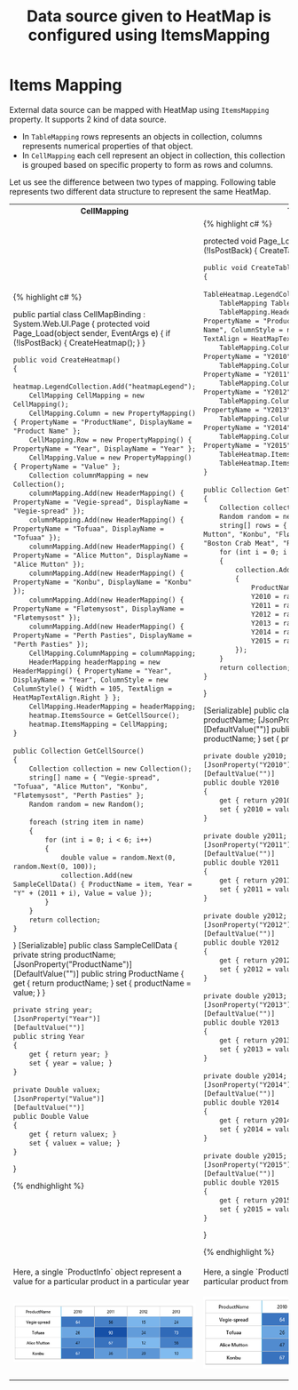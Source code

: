 ﻿---
layout: post
title: Data source given to HeatMap is configured using ItemsMapping
description: How to populate data for heatmap?
platform: aspnet
control: HeatMap
documentation: ug
---
# Items Mapping

External data source can be mapped with HeatMap using `ItemsMapping` property. It supports 2 kind of data source.

* In `TableMapping` rows represents an objects in collection, columns represents numerical properties of that object.
* In `CellMapping` each cell represent an object in collection, this collection is grouped based on specific property to form as rows and columns.

Let us see the difference between two types of mapping. Following table represents two different data structure to represent the same HeatMap.

<table>
<tr>
 <th>CellMapping</th>
<th>TableMapping</th>
</tr>
<tr>
<td>
      
{% highlight c# %}

public partial class CellMapBinding : System.Web.UI.Page
{
    protected void Page_Load(object sender, EventArgs e)
    {
        if (!IsPostBack)
        {
            CreateHeatmap();
        }
    }

    public void CreateHeatmap()
    {
        heatmap.LegendCollection.Add("heatmapLegend");
        CellMapping CellMapping = new CellMapping();
        CellMapping.Column = new PropertyMapping() { PropertyName = "ProductName", DisplayName = "Product Name" };
        CellMapping.Row = new PropertyMapping() { PropertyName = "Year", DisplayName = "Year" };
        CellMapping.Value = new PropertyMapping() { PropertyName = "Value" };
        Collection columnMapping = new Collection();
        columnMapping.Add(new HeaderMapping() { PropertyName = "Vegie-spread", DisplayName = "Vegie-spread" });
        columnMapping.Add(new HeaderMapping() { PropertyName = "Tofuaa", DisplayName = "Tofuaa" });
        columnMapping.Add(new HeaderMapping() { PropertyName = "Alice Mutton", DisplayName = "Alice Mutton" });
        columnMapping.Add(new HeaderMapping() { PropertyName = "Konbu", DisplayName = "Konbu" });
        columnMapping.Add(new HeaderMapping() { PropertyName = "Fløtemysost", DisplayName = "Fløtemysost" });
        columnMapping.Add(new HeaderMapping() { PropertyName = "Perth Pasties", DisplayName = "Perth Pasties" });
        CellMapping.ColumnMapping = columnMapping;
        HeaderMapping headerMapping = new HeaderMapping() { PropertyName = "Year", DisplayName = "Year", ColumnStyle = new ColumnStyle() { Width = 105, TextAlign = HeatMapTextAlign.Right } };
        CellMapping.HeaderMapping = headerMapping;
        heatmap.ItemsSource = GetCellSource();
        heatmap.ItemsMapping = CellMapping;
    }

    public Collection GetCellSource()
    {
        Collection collection = new Collection();
        string[] name = { "Vegie-spread", "Tofuaa", "Alice Mutton", "Konbu", "Fløtemysost", "Perth Pasties" };
        Random random = new Random();

        foreach (string item in name)
        {
            for (int i = 0; i < 6; i++)
            {
                double value = random.Next(0, random.Next(0, 100));
                collection.Add(new SampleCellData() { ProductName = item, Year = "Y" + (2011 + i), Value = value });
            }
        }
        return collection;
    }
}
[Serializable]
public class SampleCellData
{
    private string productName;
    [JsonProperty("ProductName")]
    [DefaultValue("")]
    public string ProductName
    {
        get { return productName; }
        set { productName = value; }
    }

    private string year;
    [JsonProperty("Year")]
    [DefaultValue("")]
    public string Year
    {
        get { return year; }
        set { year = value; }
    }

    private Double valuex;
    [JsonProperty("Value")]
    [DefaultValue("")]
    public Double Value
    {
        get { return valuex; }
        set { valuex = value; }
    }
}

{% endhighlight %}
</td>
<td>
{% highlight c# %}

protected void Page_Load(object sender, EventArgs e)
{
    if (!IsPostBack)
    {
        CreateTableHeatmap();
    }
    
    public void CreateTableHeatmap()
    {
        TableHeatmap.LegendCollection.Add("TableHeatmapLegend");
        TableMapping TableMapping = new TableMapping();
        TableMapping.HeaderMapping = new HeaderMapping() { PropertyName = "ProductName", DisplayName = "Product Name", ColumnStyle = new ColumnStyle() { Width = 140, TextAlign = HeatMapTextAlign.Right } };
        TableMapping.ColumnMapping.Add(new HeaderMapping() { PropertyName = "Y2010", DisplayName = "Y2010" });
        TableMapping.ColumnMapping.Add(new HeaderMapping() { PropertyName = "Y2011", DisplayName = "Y2011" });
        TableMapping.ColumnMapping.Add(new HeaderMapping() { PropertyName = "Y2012", DisplayName = "Y2012" });
        TableMapping.ColumnMapping.Add(new HeaderMapping() { PropertyName = "Y2013", DisplayName = "Y2013" });
        TableMapping.ColumnMapping.Add(new HeaderMapping() { PropertyName = "Y2014", DisplayName = "Y2014" });
        TableMapping.ColumnMapping.Add(new HeaderMapping() { PropertyName = "Y2015", DisplayName = "Y2015" });
        TableHeatmap.ItemsMapping = TableMapping;
        TableHeatmap.ItemsSource = GetTableSource();
    }
    
    public Collection GetTableSource()
    {
        Collection collection = new Collection();
        Random random = new Random();
        string[] rows = { "Vegie-spread", "Tofuaa", "Alice Mutton", "Konbu", "Fløtemysost", "Perth Pasties", "Boston Crab Meat", "Raclette Courdavault" };
        for (int i = 0; i < 8; i++)
        {
            collection.Add(new SampleTableData()
            {
                ProductName = rows[i],
                Y2010 = random.Next(0, 100),
                Y2011 = random.Next(0, 100),
                Y2012 = random.Next(0, 100),
                Y2013 = random.Next(0, 100),
                Y2014 = random.Next(0, 100),
                Y2015 = random.Next(0, 100)
            });
        }
        return collection;
    }
}

[Serializable]
public class SampleTableData
{
    private string productName;
    [JsonProperty("ProductName")]
    [DefaultValue("")]
    public string ProductName
    {
        get { return productName; }
        set { productName = value; }
    }

    private double y2010;
    [JsonProperty("Y2010")]
    [DefaultValue("")]
    public double Y2010
    {
        get { return y2010; }
        set { y2010 = value; }
    }

    private double y2011;
    [JsonProperty("Y2011")]
    [DefaultValue("")]
    public double Y2011
    {
        get { return y2011; }
        set { y2011 = value; }
    }

    private double y2012;
    [JsonProperty("Y2012")]
    [DefaultValue("")]
    public double Y2012
    {
        get { return y2012; }
        set { y2012 = value; }
    }

    private double y2013;
    [JsonProperty("Y2013")]
    [DefaultValue("")]
    public double Y2013
    {
        get { return y2013; }
        set { y2013 = value; }
    }

    private double y2014;
    [JsonProperty("Y2014")]
    [DefaultValue("")]
    public double Y2014
    {
        get { return y2014; }
        set { y2014 = value; }
    }

    private double y2015;
    [JsonProperty("Y2015")]
    [DefaultValue("")]
    public double Y2015
    {
        get { return y2015; }
        set { y2015 = value; }
    }
}

{% endhighlight %}
</td>
</tr>
<tr>
<td>
Here, a single `ProductInfo` object represent a value for a particular product in a particular year
</td>
<td>
Here, a single `ProductInfo` object represents value for a particular product from year 2010 to 2015.	
</td>
</tr>
 
<tr>
<td>

![](Items-Mapping_images/ItemsMapping_img1.png)
</td>
<td>

![](Items-Mapping_images/ItemsMapping_img1.png)

</td>
</tr>
</table>